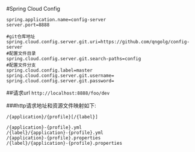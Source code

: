 #Spring Cloud Config 

```properties
spring.application.name=config-server
server.port=8888

#git仓库地址
spring.cloud.config.server.git.uri=https://github.com/qngolg/config-server
#配置文件目录
spring.cloud.config.server.git.search-paths=config
#配置文件分支
spring.cloud.config.label=master
spring.cloud.config.server.git.username=
spring.cloud.config.server.git.password=
```

##请求url
`http://localhost:8888/foo/dev `


###http请求地址和资源文件映射如下:
```properties
/{application}/{profile}[/{label}]

/{application}-{profile}.yml
/{label}/{application}-{profile}.yml
/{application}-{profile}.properties
/{label}/{application}-{profile}.properties
```






